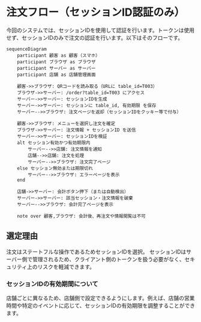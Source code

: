 # 注文フロー（セッションID認証のみ）

今回のシステムでは、セッションIDを使用して認証を行います。トークンは使用せず、セッションIDのみで注文の認証を行います。以下はそのフローです。

```mermaid
sequenceDiagram
    participant 顧客 as 顧客（スマホ）
    participant ブラウザ as ブラウザ
    participant サーバー as サーバー
    participant 店舗 as 店舗管理画面

    顧客->>ブラウザ: QRコードを読み取る（URLに table_id=T003）
    ブラウザ->>サーバー: /order?table_id=T003 にアクセス
    サーバー->>サーバー: セッションIDを生成
    サーバー->>サーバー: セッションに table_id, 有効期限 を保存
    サーバー-->>ブラウザ: 注文ページを返却（セッションIDをクッキー等で付与）

    顧客->>ブラウザ: メニューを選択し注文を確定
    ブラウザ->>サーバー: 注文情報 + セッションID を送信
    サーバー->>サーバー: セッションIDを検証
    alt セッション有効かつ有効期限内
        サーバー-->>店舗: 注文情報を通知
        店舗-->>店舗: 注文を処理
        サーバー-->>ブラウザ: 注文完了ページ
    else セッション無効または期限切れ
        サーバー-->>ブラウザ: エラーページを表示
    end

    店舗->>サーバー: 会計ボタン押下（または自動検出）
    サーバー->>サーバー: 該当セッション・注文情報を破棄
    サーバー-->>ブラウザ: 会計完了ページを表示

    note over 顧客,ブラウザ: 会計後、再注文や情報閲覧は不可
```

## 選定理由

注文はステートフルな操作であるためセッションIDを選択。
セッションIDはサーバー側で管理されるため、クライアント側のトークンを扱う必要がなく、セキュリティ上のリスクを軽減できます。

### セッションIDの有効期間について

店舗ごとに異なるため、店舗側で設定できるようにします。例えば、店舗の営業時間や特定のイベントに応じて、セッションIDの有効期限を調整することができます。
